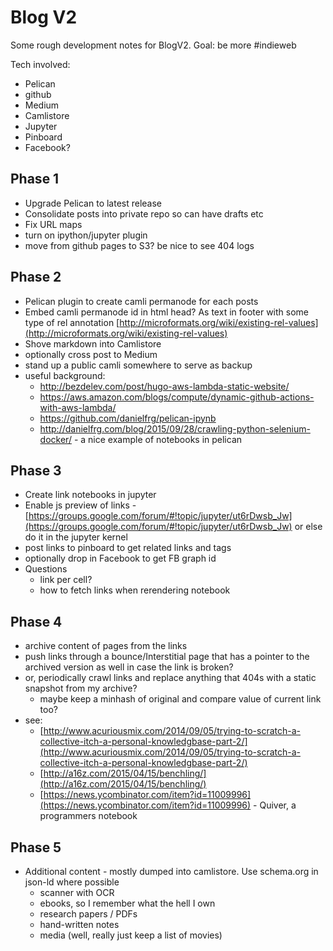 # Blog V2

Some rough development notes for BlogV2. Goal: be more #indieweb

Tech involved:
* Pelican
* github
* Medium
* Camlistore
* Jupyter 
* Pinboard
* Facebook?

## Phase 1
- Upgrade Pelican to latest release
- Consolidate posts into private repo so can have drafts etc
- Fix URL maps 
- turn on ipython/jupyter plugin
- move from github pages to S3? be nice to see 404 logs

## Phase 2
- Pelican plugin to create camli permanode for each posts
- Embed camli permanode id in html head? As text in footer with some type of rel annotation [http://microformats.org/wiki/existing-rel-values](http://microformats.org/wiki/existing-rel-values)
- Shove markdown into Camlistore
- optionally cross post to Medium
- stand up a public camli somewhere to serve as backup
- useful background:
  - http://bezdelev.com/post/hugo-aws-lambda-static-website/
  - https://aws.amazon.com/blogs/compute/dynamic-github-actions-with-aws-lambda/
  - https://github.com/danielfrg/pelican-ipynb
  - http://danielfrg.com/blog/2015/09/28/crawling-python-selenium-docker/ - a nice example of notebooks in pelican

## Phase 3
- Create link notebooks in jupyter
- Enable js preview of links - [https://groups.google.com/forum/#!topic/jupyter/ut6rDwsb_Jw](https://groups.google.com/forum/#!topic/jupyter/ut6rDwsb_Jw) or else do it in the jupyter kernel
- post links to pinboard to get related links and tags
- optionally drop in Facebook to get FB graph id
- Questions
  - link per cell?
  - how to fetch links when rerendering notebook

## Phase 4
- archive content of pages from the links 
- push links through a bounce/Interstitial page that has a pointer to the archived version as well in case the link is broken?
- or, periodically crawl links and replace anything that 404s with a static snapshot from my archive?
  - maybe keep a minhash of original and compare value of current link too? 
- see: 
  - [http://www.acuriousmix.com/2014/09/05/trying-to-scratch-a-collective-itch-a-personal-knowledgbase-part-2/](http://www.acuriousmix.com/2014/09/05/trying-to-scratch-a-collective-itch-a-personal-knowledgbase-part-2/)
  - [http://a16z.com/2015/04/15/benchling/](http://a16z.com/2015/04/15/benchling/)
  - [https://news.ycombinator.com/item?id=11009996](https://news.ycombinator.com/item?id=11009996) - Quiver, a programmers notebook

## Phase 5
- Additional content - mostly dumped into camlistore. Use schema.org in json-ld where possible
  - scanner with OCR
  - ebooks, so I remember what the hell I own
  - research papers / PDFs
  - hand-written notes
  - media (well, really just keep a list of movies)
